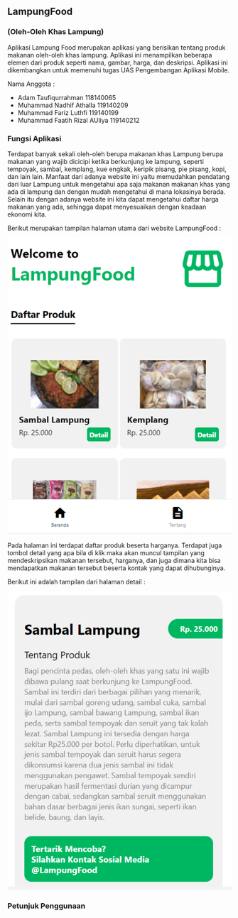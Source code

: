 ## LampungFood
### (Oleh-Oleh Khas Lampung)
Aplikasi Lampung Food merupakan aplikasi yang berisikan tentang produk makanan oleh-oleh khas lampung. Aplikasi ini menampilkan beberapa elemen dari produk seperti nama, gambar, harga, dan deskripsi. Aplikasi ini dikembangkan untuk memenuhi tugas UAS Pengembangan Aplikasi Mobile.

Nama Anggota :
- Adam Taufiqurrahman           118140065
- Muhammad Nadhif Athalla       119140209
- Muhammad Fariz Luthfi         119140199
- Muhammad Faatih Rizal AUliya  119140212

### Fungsi Aplikasi
Terdapat banyak sekali oleh-oleh berupa makanan khas Lampung berupa makanan yang wajib dicicipi ketika berkunjung ke lampung, seperti tempoyak, sambal, kemplang, kue engkak, keripik pisang, pie pisang, kopi, dan lain lain.
Manfaat dari adanya website ini yaitu memudahkan pendatang dari luar Lampung untuk mengetahui apa saja makanan makanan khas yang ada di lampung dan dengan mudah mengetahui di mana lokasinya berada. Selain itu dengan adanya website ini kita dapat mengetahui daftar harga makanan yang ada, sehingga dapat menyesuaikan dengan keadaan ekonomi kita.

Berikut merupakan tampilan halaman utama dari website LampungFood :

![img 1](screenshot/1.PNG)

Pada halaman ini terdapat daftar produk beserta harganya. Terdapat juga tombol detail yang apa bila di klik maka akan muncul tampilan yang mendeskripsikan makanan tersebut, harganya, dan juga dimana kita bisa mendapatkan makanan tersebut beserta kontak yang dapat dihubunginya.

Berikut ini adalah tampilan dari halaman detail :

![img 3](screenshot/3.PNG)

### Petunjuk Penggunaan
